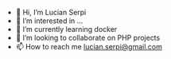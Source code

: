 - 👋 Hi, I’m Lucian Serpi
- 👀 I’m interested in ...
- 🌱 I’m currently learning docker
- 💞️ I’m looking to collaborate on PHP projects
- 📫 How to reach me lucian.serpi@gmail.com

<!---
lucianserpi/lucianserpi is a ✨ special ✨ repository because its `README.md` (this file) appears on your GitHub profile.
You can click the Preview link to take a look at your changes.
--->
